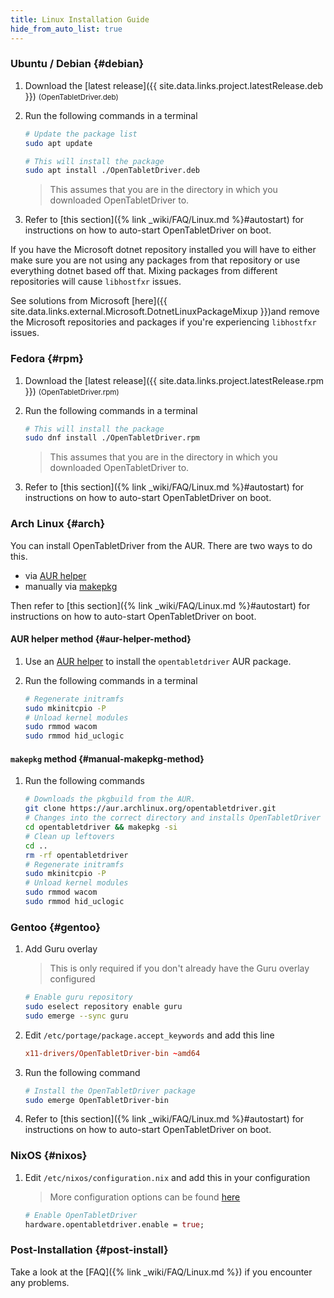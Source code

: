 ```yaml
---
title: Linux Installation Guide
hide_from_auto_list: true
---
```


### Ubuntu / Debian {#debian}

1. Download the [latest release]({{ site.data.links.project.latestRelease.deb }}) <small class="text-muted">(OpenTabletDriver.deb)</small>
2. Run the following commands in a terminal

    ```bash
    # Update the package list
    sudo apt update

    # This will install the package
    sudo apt install ./OpenTabletDriver.deb
    ```

    > This assumes that you are in the directory in which you downloaded OpenTabletDriver to.
3. Refer to [this section]({% link _wiki/FAQ/Linux.md %}#autostart) for instructions on how to auto-start OpenTabletDriver on boot.

If you have the Microsoft dotnet repository installed you will have to either make sure you are not using any packages from that repository or use everything dotnet based off that. Mixing packages from different repositories will cause `libhostfxr` issues.

See solutions from Microsoft [here]({{ site.data.links.external.Microsoft.DotnetLinuxPackageMixup }})and remove the Microsoft repositories and packages if you're experiencing `libhostfxr` issues.

### Fedora {#rpm}

1. Download the [latest release]({{ site.data.links.project.latestRelease.rpm }}) <small class="text-muted">(OpenTabletDriver.rpm)</small>
2. Run the following commands in a terminal

    ```bash
    # This will install the package
    sudo dnf install ./OpenTabletDriver.rpm
    ```

    > This assumes that you are in the directory in which you downloaded OpenTabletDriver to.
3. Refer to [this section]({% link _wiki/FAQ/Linux.md %}#autostart) for instructions on how to auto-start OpenTabletDriver on boot.

### Arch Linux {#arch}

You can install OpenTabletDriver from the AUR. There are two ways to do this.

- via [AUR helper](#aur-helper-method)
- manually via [makepkg](#manual-makepkg-method)

Then refer to [this section]({% link _wiki/FAQ/Linux.md %}#autostart) for instructions on how to auto-start OpenTabletDriver on boot.

#### AUR helper method {#aur-helper-method}

1. Use an [AUR helper](https://wiki.archlinux.org/title/AUR_helpers) to install the `opentabletdriver` AUR package.
2. Run the following commands in a terminal

    ```sh
    # Regenerate initramfs
    sudo mkinitcpio -P
    # Unload kernel modules
    sudo rmmod wacom
    sudo rmmod hid_uclogic
    ```

#### `makepkg` method {#manual-makepkg-method}

1. Run the following commands

    ```sh
    # Downloads the pkgbuild from the AUR.
    git clone https://aur.archlinux.org/opentabletdriver.git
    # Changes into the correct directory and installs OpenTabletDriver
    cd opentabletdriver && makepkg -si
    # Clean up leftovers
    cd ..
    rm -rf opentabletdriver
    # Regenerate initramfs
    sudo mkinitcpio -P
    # Unload kernel modules
    sudo rmmod wacom
    sudo rmmod hid_uclogic
    ```

### Gentoo {#gentoo}

1. Add Guru overlay

    > This is only required if you don't already have the Guru overlay configured

    ```bash
    # Enable guru repository
    sudo eselect repository enable guru
    sudo emerge --sync guru
    ```

2. Edit `/etc/portage/package.accept_keywords` and add this line

    ```conf
    x11-drivers/OpenTabletDriver-bin ~amd64
    ```

3. Run the following command

    ```bash
    # Install the OpenTabletDriver package
    sudo emerge OpenTabletDriver-bin
    ```

4. Refer to [this section]({% link _wiki/FAQ/Linux.md %}#autostart) for instructions on how to auto-start OpenTabletDriver on boot.

### NixOS {#nixos}

1. Edit `/etc/nixos/configuration.nix` and add this in your configuration

    > More configuration options can be found [here](https://search.nixos.org/options?query=opentabletdriver)

    ```nix
    # Enable OpenTabletDriver
    hardware.opentabletdriver.enable = true;
    ```

### Post-Installation {#post-install}

Take a look at the [FAQ]({% link _wiki/FAQ/Linux.md %}) if you encounter any problems.
